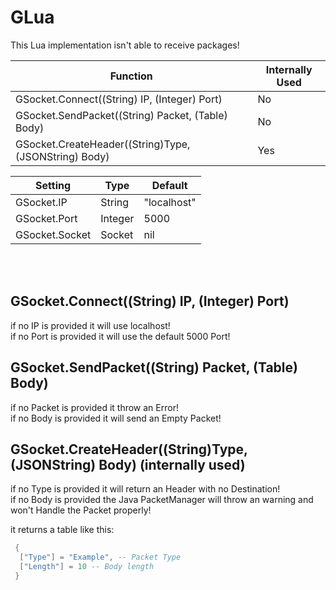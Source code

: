 # GLua  
This Lua implementation isn't able to receive packages!  

| Function                                              | Internally Used |
| ----------------------------------------------------- | --------------- |
| GSocket.Connect((String) IP, (Integer) Port)          | No              |
| GSocket.SendPacket((String) Packet, (Table) Body)     | No              |
| GSocket.CreateHeader((String)Type, (JSONString) Body) | Yes             |

| Setting        | Type    | Default     |
| -------------- | ------- | ----------- |
| GSocket.IP     | String  | "localhost" |
| GSocket.Port   | Integer | 5000        |
| GSocket.Socket | Socket  | nil         |
<br>
<br>

## GSocket.Connect((String) IP, (Integer) Port)  
if no IP is provided it will use localhost!  
if no Port is provided it will use the default 5000 Port!  

## GSocket.SendPacket((String) Packet, (Table) Body)  
if no Packet is provided it throw an Error!  
if no Body is provided it will send an Empty Packet!  

## GSocket.CreateHeader((String)Type, (JSONString) Body) (internally used)  
if no Type is provided it will return an Header with no Destination!  
if no Body is provided the Java PacketManager will throw an warning and won't Handle the Packet properly!  

it returns a table like this:
```lua
 {
  ["Type"] = "Example", -- Packet Type
  ["Length"] = 10 -- Body length
 }
```